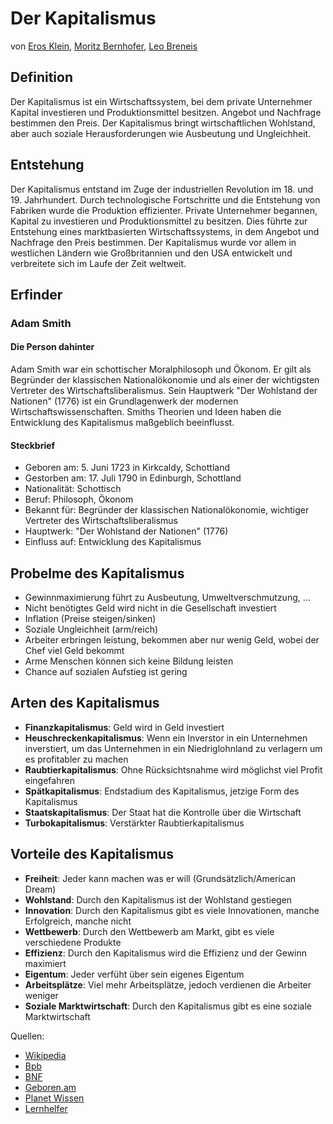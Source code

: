 # Der Kapitalismus
von [Eros Klein](https://www.linkedin.com/in/eros-klein-0b9a492a5/), [Moritz Bernhofer](https://github.com/MoritzBernhofer), [Leo Breneis](https://www.linkedin.com/in/leo-brenneis-714bb29b/)

## Definition

Der Kapitalismus ist ein Wirtschaftssystem, bei dem private Unternehmer Kapital investieren und Produktionsmittel besitzen. Angebot und Nachfrage bestimmen den Preis. Der Kapitalismus bringt wirtschaftlichen Wohlstand, aber auch soziale Herausforderungen wie Ausbeutung und Ungleichheit.

## Entstehung

Der Kapitalismus entstand im Zuge der industriellen Revolution im 18. und 19. Jahrhundert. Durch technologische Fortschritte und die Entstehung von Fabriken wurde die Produktion effizienter. Private Unternehmer begannen, Kapital zu investieren und Produktionsmittel zu besitzen. Dies führte zur Entstehung eines marktbasierten Wirtschaftssystems, in dem Angebot und Nachfrage den Preis bestimmen. Der Kapitalismus wurde vor allem in westlichen Ländern wie Großbritannien und den USA entwickelt und verbreitete sich im Laufe der Zeit weltweit.

## Erfinder

### Adam Smith

#### Die Person dahinter

Adam Smith war ein schottischer Moralphilosoph und Ökonom. Er gilt als Begründer der klassischen Nationalökonomie und als einer der wichtigsten Vertreter des Wirtschaftsliberalismus. Sein Hauptwerk "Der Wohlstand der Nationen" (1776) ist ein Grundlagenwerk der modernen Wirtschaftswissenschaften. Smiths Theorien und Ideen haben die Entwicklung des Kapitalismus maßgeblich beeinflusst.

#### Steckbrief

- Geboren am: 5. Juni 1723 in Kirkcaldy, Schottland
- Gestorben am: 17. Juli 1790 in Edinburgh, Schottland
- Nationalität: Schottisch
- Beruf: Philosoph, Ökonom
- Bekannt für: Begründer der klassischen Nationalökonomie, wichtiger Vertreter des Wirtschaftsliberalismus
- Hauptwerk: "Der Wohlstand der Nationen" (1776)
- Einfluss auf: Entwicklung des Kapitalismus

## Probelme des Kapitalismus

- Gewinnmaximierung führt zu Ausbeutung, Umweltverschmutzung, ...
- Nicht benötigtes Geld wird nicht in die Gesellschaft investiert
- Inflation (Preise steigen/sinken)
- Soziale Ungleichheit (arm/reich)
- Arbeiter erbringen leistung, bekommen aber nur wenig Geld, wobei der Chef viel Geld bekommt
- Arme Menschen können sich keine Bildung leisten
- Chance auf sozialen Aufstieg ist gering

## Arten des Kapitalismus

- **Finanzkapitalismus**: Geld wird in Geld investiert
- **Heuschreckenkapitalismus**: Wenn ein Inverstor in ein Unternehmen inverstiert, um das Unternehmen in ein Niedriglohnland zu verlagern um es profitabler zu machen
- **Raubtierkapitalismus**: Ohne Rücksichtsnahme wird möglichst viel Profit eingefahren
- **Spätkapitalismus**: Endstadium des Kapitalismus, jetzige Form des Kapitalismus
- **Staatskapitalismus**: Der Staat hat die Kontrolle über die Wirtschaft
- **Turbokapitalismus**: Verstärkter Raubtierkapitalismus

## Vorteile des Kapitalismus

- **Freiheit**: Jeder kann machen was er will (Grundsätzlich/American Dream)
- **Wohlstand**: Durch den Kapitalismus ist der Wohlstand gestiegen
- **Innovation**: Durch den Kapitalismus gibt es viele Innovationen, manche Erfolgreich, manche nicht
- **Wettbewerb**: Durch den Wettbewerb am Markt, gibt es viele verschiedene Produkte
- **Effizienz**: Durch den Kapitalismus wird die Effizienz und der Gewinn maximiert
- **Eigentum**: Jeder verfüht über sein eigenes Eigentum
- **Arbeitsplätze**: Viel mehr Arbeitsplätze, jedoch verdienen die Arbeiter weniger
- **Soziale Marktwirtschaft**: Durch den Kapitalismus gibt es eine soziale Marktwirtschaft

Quellen:

- [Wikipedia](https://de.wikipedia.org/wiki/Kapitalismus)
- [Bpb](https://www.bpb.de/kurz-knapp/lexika/lexikon-der-wirtschaft/19938/kapitalismus/#:~:text=Im%20Kapitalismus%20ist%20Kapitalbesitz%20die,verhältnismäßig%20wenigen%20Kapitalbesitzern%20wirtschaftlich%20abhängig)
- [BNF](https://bnf.de/alle-finanzbeitraege/wie-kapitalismus-und-marktwirtschaft-fuer-wohlstand-sorgen/)
- [Geboren.am](https://geboren.am/person/adam-smith)
- [Planet Wissen](https://www.planet-wissen.de/gesellschaft/wirtschaft/kapitalismus/index.html)
- [Lernhelfer](https://www.lernhelfer.de/schuelerlexikon/geschichte/artikel/adam-smith)

